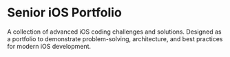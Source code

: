# Senior iOS Portfolio

A collection of advanced iOS coding challenges and solutions. Designed as a portfolio to demonstrate problem-solving, architecture, and best practices for modern iOS development.

